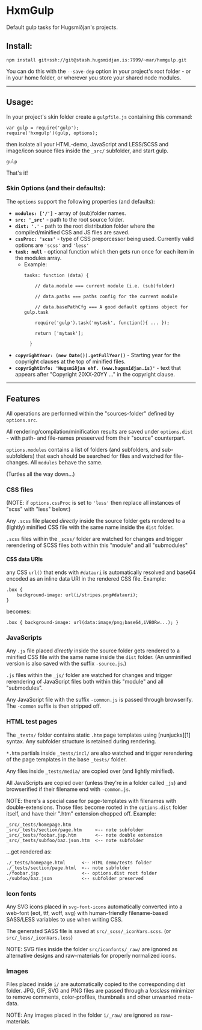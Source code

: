 # HxmGulp

Default gulp tasks for Hugsmiðjan's projects.

## Install:

    npm install git+ssh://git@stash.hugsmidjan.is:7999/~mar/hxmgulp.git

You can do this with the `--save-dep` option in your project's root folder - or in your home folder, or wherever you store your shared node modules.


--------------------------------------

## Usage:

In your project's skin folder create a `gulpfile.js` containing this command:

    var gulp = require('gulp');
    require('hxmgulp')(gulp, options);

then isolate all your HTML-demo, JavaScript and LESS/SCSS and image/icon source files inside the `_src/` subfolder, and start gulp.

    gulp

That's it!


### Skin Options (and their defaults):

The `options` support the following properties (and defaults):

* **`modules: ['/']`**   - array of (sub)folder names.
* **`src: '_src'`** - path to the root source folder.
* **`dist: '.'`** - path to the root distribution folder where the compiled/minified CSS and JS files are saved.
* **`cssProc: 'scss'`** - type of CSS preporcessor being used. Currently valid options are `'scss'` and `'less'`
* **`task: null`** - optional function which then gets run once for each item in the modules array.
    * Example: <pre><code>tasks: function (data) {  
&nbsp; &nbsp; // data.module ===  current module (i.e. (sub)folder)  
&nbsp; &nbsp; // data.paths  ===  paths config for the current module  
&nbsp; &nbsp; // data.basePathCfg === A good default options object for gulp.task  
&nbsp; &nbsp; require('gulp').task('mytask', function(){ ... });  
&nbsp; &nbsp; return ['mytask'];  
&nbsp; }</code></pre>
* **`copyrightYear: (new Date()).getFullYear()`** - Starting year for the copyright clauses at the top of minified files.
* **`copyrightInfo: 'Hugsmiðjan ehf. (www.hugsmidjan.is)'`** - text that appears after "Copyright 20XX-20YY ..." in the copyright clause.


--------------------------------------

## Features

All operations are performed within the "sources-folder" defined by `options.src`.

All rendering/compilation/minification results are saved under `options.dist` - with path- and file-names preseerved from their "source" counterpart.

`options.modules` contains a list of folders (and subfolders, and sub-subfolders) that each should be searched for files and watched for file-changes. All `modules` behave the same.

(Turtles all the way down...)

### CSS files

(NOTE: if `options.cssProc` is set to `'less'` then replace all instances of "scss" with "less" below:)

Any `.scss` file placed _directly_ inside the source folder gets rendered to a (lightly) minified CSS file with the same name inside the `dist` folder.

`.scss` files within the `_scss/` folder are watched for changes and trigger rerendering of SCSS files both within this "module" and all "submodules"

#### CSS data URIs

any CSS `url()` that ends with `#datauri` is automatically resolved and base64 encoded as an inline data URI in the rendered CSS file. Example:

    .box {
        background-image: url(i/stripes.png#datauri);
    }

becomes: 

    .box { background-image: url(data:image/png;base64,iVBORw...); }


### JavaScripts

Any `.js` file placed _directly_ inside the source folder gets rendered to a minified CSS file with the same name inside the `dist` folder. (An unminified version is also saved with the suffix `-source.js`.)

`.js` files within the `_js/` folder are watched for changes and trigger rerendering of JavaScript files both within this "module" and all "submodules".

Any JavaScript file with the suffix `-common.js` is passed through browserify. The `-common` suffix is then stripped off.

### HTML test pages

The `_tests/`  folder contains static `.htm` page templates using [nunjucks][1] syntax. Any subfolder structure is retained during rendering.

`*.htm` partials inside `_tests/incl/` are also watched and trigger rerendering of the page templates in the base `_tests/` folder.

Any files inside `_tests/media/` are copied over (and lightly minified).

All JavaScripts are copied over (unless they're in a folder called `_js`) and browserified if their filename end with `-common.js`.

NOTE: there's a special case for page-templates with filenames with double-extensions. Those files become rooted in the `options.dist` folder itself, and have their ".htm" extension chopped off. Example:

    _src/_tests/homepage.htm
    _src/_tests/section/page.htm     <-- note subfolder
    _src/_tests/foobar.jsp.htm       <-- note double extension
    _src/_tests/subfoo/baz.json.htm  <-- note subfolder

...get rendered as:

    ./_tests/homepage.html      <-- HTML demo/tests folder
    ./_tests/section/page.html  <-- note subfolder
    ./foobar.jsp                <-- options.dist root folder
    ./subfoo/baz.json           <-- subfolder preserved

[2]: http://mozilla.github.io/nunjucks/


### Icon fonts

Any SVG icons placed in `svg-font-icons`  automatically converted into a web-font (eot, ttf, woff, svg) with human-friendly filename-based SASS/LESS variables to use when writing CSS.

The generated SASS file is saved at `src/_scss/_iconVars.scss`. (or `src/_less/_iconVars.less`)

NOTE: SVG files inside the folder `src/iconfonts/_raw/` are ignored as alternative designs and raw-materials for properly normalized icons.

### Images

Files placed inside `i/` are automatically copied to the corresponding dist folder. JPG, GIF, SVG and PNG files are passed through a *lossless* minimizer to remove comments, color-profiles, thumbnails and other unwanted meta-data.

NOTE: Any images placed in the folder `i/_raw/` are ignored as raw-materials.


